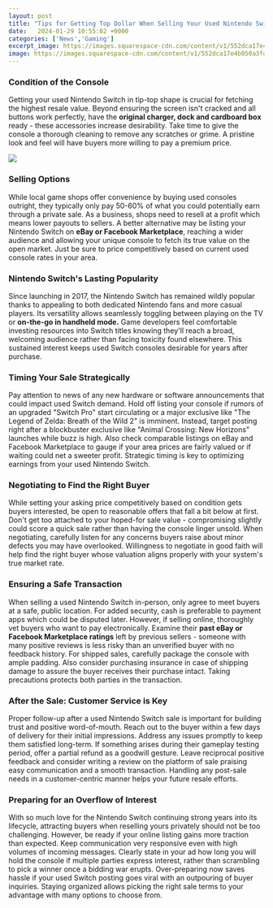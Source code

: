 ```yaml
---
layout: post
title: "Tips for Getting Top Dollar When Selling Your Used Nintendo Switch"
date:   2024-01-29 10:55:02 +0000
categories: ['News','Gaming']
excerpt_image: https://images.squarespace-cdn.com/content/v1/552dca17e4b050a3fd6a5197/1586090769495-MOX7PFH6A6VK2X9NLW8S/HowMuchIsMyNintendoSwitchWorth%3F.PNG
image: https://images.squarespace-cdn.com/content/v1/552dca17e4b050a3fd6a5197/1586090769495-MOX7PFH6A6VK2X9NLW8S/HowMuchIsMyNintendoSwitchWorth%3F.PNG
---
```


### Condition of the Console
Getting your used Nintendo Switch in tip-top shape is crucial for fetching the highest resale value. Beyond ensuring the screen isn't cracked and all buttons work perfectly, have the **original charger, dock and cardboard box** ready - these accessories increase desirability. Take time to give the console a thorough cleaning to remove any scratches or grime. A pristine look and feel will have buyers more willing to pay a premium price.

![](https://images.squarespace-cdn.com/content/v1/552dca17e4b050a3fd6a5197/1586090769495-MOX7PFH6A6VK2X9NLW8S/HowMuchIsMyNintendoSwitchWorth%3F.PNG)
### Selling Options
While local game shops offer convenience by buying used consoles outright, they typically only pay 50-60% of what you could potentially earn through a private sale. As a business, shops need to resell at a profit which means lower payouts to sellers. A better alternative may be listing your Nintendo Switch on **eBay or Facebook Marketplace**, reaching a wider audience and allowing your unique console to fetch its true value on the open market. Just be sure to price competitively based on current used console rates in your area.
### Nintendo Switch's Lasting Popularity   
Since launching in 2017, the Nintendo Switch has remained wildly popular thanks to appealing to both dedicated Nintendo fans and more casual players. Its versatility allows seamlessly toggling between playing on the TV or **on-the-go in handheld mode.** Game developers feel comfortable investing resources into Switch titles knowing they'll reach a broad, welcoming audience rather than facing toxicity found elsewhere. This sustained interest keeps used Switch consoles desirable for years after purchase.
### Timing Your Sale Strategically
Pay attention to news of any new hardware or software announcements that could impact used Switch demand. Hold off listing your console if rumors of an upgraded "Switch Pro" start circulating or a major exclusive like "The Legend of Zelda: Breath of the Wild 2" is imminent. Instead, target posting right after a blockbuster exclusive like "Animal Crossing: New Horizons" launches while buzz is high. Also check comparable listings on eBay and Facebook Marketplace to gauge if your area prices are fairly valued or if waiting could net a sweeter profit. Strategic timing is key to optimizing earnings from your used Nintendo Switch.
### Negotiating to Find the Right Buyer    
While setting your asking price competitively based on condition gets buyers interested, be open to reasonable offers that fall a bit below at first. Don't get too attached to your hoped-for sale value - compromising slightly could score a quick sale rather than having the console linger unsold. When negotiating, carefully listen for any concerns buyers raise about minor defects you may have overlooked. Willingness to negotiate in good faith will help find the right buyer whose valuation aligns properly with your system's true market rate.
### Ensuring a Safe Transaction
When selling a used Nintendo Switch in-person, only agree to meet buyers at a safe, public location. For added security, cash is preferable to payment apps which could be disputed later. However, if selling online, thoroughly vet buyers who want to pay electronically. Examine their **past eBay or Facebook Marketplace ratings** left by previous sellers - someone with many positive reviews is less risky than an unverified buyer with no feedback history. For shipped sales, carefully package the console with ample padding. Also consider purchasing insurance in case of shipping damage to assure the buyer receives their purchase intact. Taking precautions protects both parties in the transaction.
### After the Sale: Customer Service is Key
Proper follow-up after a used Nintendo Switch sale is important for building trust and positive word-of-mouth. Reach out to the buyer within a few days of delivery for their initial impressions. Address any issues promptly to keep them satisfied long-term. If something arises during their gameplay testing period, offer a partial refund as a goodwill gesture. Leave reciprocal positive feedback and consider writing a review on the platform of sale praising easy communication and a smooth transaction. Handling any post-sale needs in a customer-centric manner helps your future resale efforts.
### Preparing for an Overflow of Interest  
With so much love for the Nintendo Switch continuing strong years into its lifecycle, attracting buyers when reselling yours privately should not be too challenging. However, be ready if your online listing gains more traction than expected. Keep communication very responsive even with high volumes of incoming messages. Clearly state in your ad how long you will hold the console if multiple parties express interest, rather than scrambling to pick a winner once a bidding war erupts. Over-preparing now saves hassle if your used Switch posting goes viral with an outpouring of buyer inquiries. Staying organized allows picking the right sale terms to your advantage with many options to choose from.